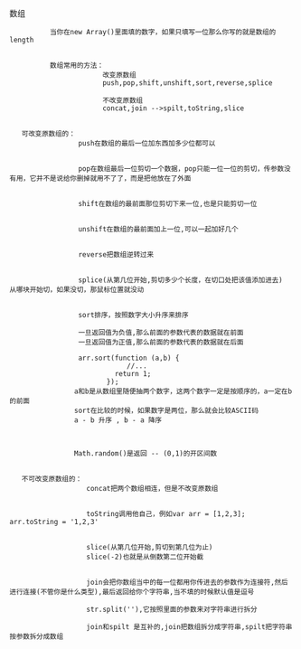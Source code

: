 数组


              当你在new Array()里面填的数字，如果只填写一位那么你写的就是数组的length


              数组常用的方法：
                           改变原数组
                           push,pop,shift,unshift,sort,reverse,splice

                           不改变原数组
                           concat,join -->spilt,toString,slice


       可改变原数组的：       
                     push在数组的最后一位加东西加多少位都可以


                     pop在数组最后一位剪切一个数据，pop只能一位一位的剪切，传参数没有用，它并不是说给你删掉就用不了了，而是把他放在了外面


                     shift在数组的最前面那位剪切下来一位,也是只能剪切一位


                     unshift在数组的最前面加上一位,可以一起加好几个


                     reverse把数组逆转过来


                     splice(从第几位开始,剪切多少个长度，在切口处把该值添加进去)   从哪块开始切，如果没切，那鼠标位置就没动


                     sort排序，按照数字大小升序来排序

                     一旦返回值为负值,那么前面的参数代表的数据就在前面
                     一旦返回值为正值,那么前面的参数代表的数据就在后面
              
                     arr.sort(function (a,b) {
                                 //...
                              return 1;
                            });
                    a和b是从数组里随便抽两个数字，这两个数字一定是按顺序的，a一定在b的前面
                    sort在比较的时候，如果数字是两位，那么就会比较ASCII码
                    a - b 升序 , b - a 降序


              
                    Math.random()是返回 -- (0,1)的开区间数


       不可改变原数组的：
                       concat把两个数组相连，但是不改变原数组


                       toString调用他自己，例如var arr = [1,2,3];   arr.toString = '1,2,3'


                       slice(从第几位开始,剪切到第几位为止)
                       slice(-2)也就是从倒数第二位开始截


                       join会把你数组当中的每一位都用你传进去的参数作为连接符,然后进行连接(不管你是什么类型),最后返回给你个字符串,当不填的时候默认值是逗号

                       str.split(''),它按照里面的参数来对字符串进行拆分

                       join和spilt 是互补的,join把数组拆分成字符串,spilt把字符串按参数拆分成数组

   
